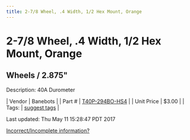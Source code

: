 ```yaml
---
title: 2-7/8 Wheel, .4 Width, 1/2 Hex Mount, Orange
---
```


# 2-7/8 Wheel, .4 Width, 1/2 Hex Mount, Orange
## Wheels / 2.875"
Description: 	40A Durometer 

| Vendor | Banebots | 
| Part # | [T40P-294BO-HS4](http://www.banebots.com/category/T40P-2875.html) | 
| Unit Price | $3.00 | 
| Tags: | [suggest tags](https://docs.google.com/forms/d/e/1FAIpQLSeWyY8v3RgOty-MyWmh9U0iivNYN_molChYyS-0U-o-kOAv_g/viewform) | 

Last updated: Thu May 11 15:28:47 PDT 2017

 [Incorrect/Incomplete information?](https://docs.google.com/forms/d/e/1FAIpQLSeWyY8v3RgOty-MyWmh9U0iivNYN_molChYyS-0U-o-kOAv_g/viewform)